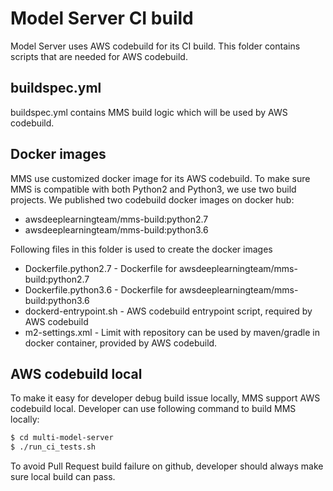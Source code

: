 # Model Server CI build

Model Server uses AWS codebuild for its CI build. This folder contains scripts that are needed for AWS codebuild.

## buildspec.yml
buildspec.yml contains MMS build logic which will be used by AWS codebuild.

## Docker images
MMS use customized docker image for its AWS codebuild. To make sure MMS is compatible with
 both Python2 and Python3, we use two build projects. We published two codebuild docker
 images on docker hub:
* awsdeeplearningteam/mms-build:python2.7
* awsdeeplearningteam/mms-build:python3.6

Following files in this folder is used to create the docker images
* Dockerfile.python2.7 - Dockerfile for awsdeeplearningteam/mms-build:python2.7
* Dockerfile.python3.6 - Dockerfile for awsdeeplearningteam/mms-build:python3.6
* dockerd-entrypoint.sh - AWS codebuild entrypoint script, required by AWS codebuild
* m2-settings.xml - Limit with repository can be used by maven/gradle in docker container, provided by AWS codebuild.

## AWS codebuild local
To make it easy for developer debug build issue locally, MMS support AWS codebuild local.
Developer can use following command to build MMS locally:
```bash
$ cd multi-model-server
$ ./run_ci_tests.sh
```

To avoid Pull Request build failure on github, developer should always make sure local build can pass.
